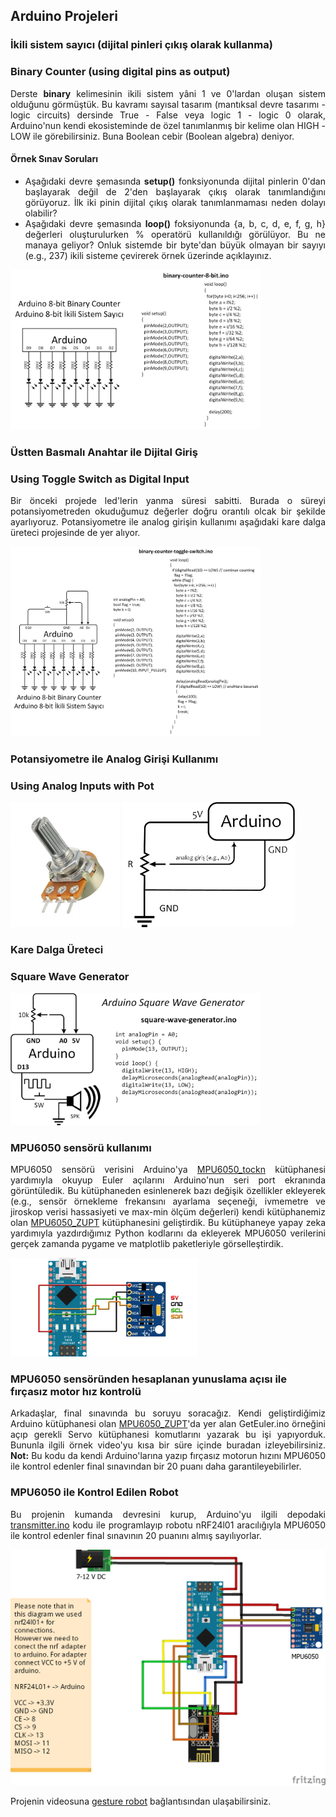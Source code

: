 ## Arduino Projeleri
### İkili sistem sayıcı (dijital pinleri çıkış olarak kullanma)
### Binary Counter (using digital pins as output)

<p align="justify">Derste <b>binary</b> kelimesinin ikili sistem yâni 1 ve 0'lardan oluşan sistem olduğunu görmüştük. Bu kavramı sayısal tasarım (mantıksal devre tasarımı - logic circuits) dersinde True - False veya logic 1 - logic 0 olarak, Arduino'nun kendi ekosisteminde de özel tanımlanmış bir kelime olan HIGH - LOW ile görebilirsiniz. Buna Boolean cebir (Boolean algebra) deniyor.</p>

<h4>Örnek Sınav Soruları</h4>
<ul>
    <li align="justify">Aşağıdaki devre şemasında <b>setup()</b> fonksiyonunda dijital pinlerin 0'dan başlayarak değil de 2'den başlayarak çıkış olarak tanımlandığını görüyoruz. İlk iki pinin dijital çıkış olarak tanımlanmaması neden dolayı olabilir?</li>
    <li align="justify">Aşağıdaki devre şemasında <b>loop()</b> foksiyonunda {a, b, c, d, e, f, g, h} değerleri oluşturulurken % operatörü kullanıldığı görülüyor. Bu ne manaya geliyor? Onluk sistemde bir byte'dan büyük olmayan bir sayıyı (e.g., 237) ikili sisteme çevirerek örnek üzerinde açıklayınız.</li>
</ul>

<img src="image/binary counter 8 bit.png" alt="Arduino binary counter circuit." width=400 height=auto>

<h3>Üstten Basmalı Anahtar ile Dijital Giriş</h3>
<h3>Using Toggle Switch as Digital Input</h3>

<p align="justify">Bir önceki projede led'lerin yanma süresi sabitti. Burada o süreyi potansiyometreden okuduğumuz değerler doğru orantılı olcak bir şekilde ayarlıyoruz. Potansiyometre ile analog girişin kullanımı aşağıdaki kare dalga üreteci projesinde de yer alıyor.</p>

<img src="image/binary counter toggle switch.png" alt="Arduino binary counter circuit with toggle switch input." width=400 height=auto>

<h3>Potansiyometre ile Analog Girişi Kullanımı</h3>
<h3>Using Analog Inputs with Pot</h3>

<img src="image/pot.jpg" alt="Potansiyometre" width=auto height=200>
<img src="image/potansiyometre bağlantılar.jpg" alt="Reading pot data into Arduino via ADC." width=auto height=200>

<h3>Kare Dalga Üreteci</h3>
<h3>Square Wave Generator</h3>

<img src="image/square wave generator.png" alt="Sqare wave generator with Arduino." width=400 height=auto>

<h3>MPU6050 sensörü kullanımı</h3>

<p align="justify">MPU6050 sensörü verisini Arduino'ya <a href="https://github.com/tockn/MPU6050_tockn" target="_blank">MPU6050_tockn</a> kütüphanesi yardımıyla okuyup Euler açılarını Arduino'nun seri port ekranında görüntüledik. Bu kütüphaneden esinlenerek bazı değişik özellikler ekleyerek (e.g., sensör örnekleme frekansını ayarlama seçeneği, ivmemetre ve jiroskop verisi hassasiyeti ve max-min ölçüm değerleri) kendi kütüphanemiz olan <a href="https://github.com/mtahakoroglu/MPU6050_ZUPT" target="_blank">MPU6050_ZUPT</a> kütüphanesini geliştirdik. Bu kütüphaneye yapay zeka yardımıyla yazdırdığımız Python kodlarını da ekleyerek MPU6050 verilerini gerçek zamanda pygame ve matplotlib paketleriyle görselleştirdik.</p>

<img src="image/arduino_mpu6050_electronoobs.png" alt="MPU6050 - Arduino connections" width=300 height=auto>

<h3>MPU6050 sensöründen hesaplanan yunuslama açısı ile fırçasız motor hız kontrolü</h3>

<p align="justify">Arkadaşlar, final sınavında bu soruyu soracağız. Kendi geliştirdiğimiz Arduino kütüphanesi olan <a href="https://github.com/mtahakoroglu/MPU6050_ZUPT" target="_blank">MPU6050_ZUPT</a>'da yer alan GetEuler.ino örneğini açıp gerekli Servo kütüphanesi komutlarını yazarak bu işi yapıyorduk. Bununla ilgili örnek video'yu kısa bir süre içinde buradan izleyebilirsiniz. <b>Not:</b> Bu kodu da kendi Arduino'larına yazıp fırçasız motorun hızını MPU6050 ile kontrol edenler final sınavından bir 20 puanı daha garantileyebilirler.</p>

### MPU6050 ile Kontrol Edilen Robot

<p align="justify">Bu projenin kumanda devresini kurup, Arduino'yu ilgili depodaki <a href="https://github.com/mtahakoroglu/gumushane-eem-216/blob/main/project/gesture-robot/transmitter/transmitter.ino">transmitter.ino</a> kodu ile programlayıp robotu nRF24l01 aracılığıyla MPU6050 ile kontrol edenler final sınavının 20 puanını almış sayılıyorlar.</p>

<img src="project/gesture-robot/transmitter/GestureControlledCar_Transmitter.png" alt="Transmitter connection of gesture control RC car project" width=%100 height="auto">

Projenin videosuna <a href="https://www.youtube.com/watch?v=fec-XFwayz8&list=PLMoe16OQDeeCD2FydKfOrbsncrZ93XZBb&index=2">gesture robot</a> bağlantısından ulaşabilirsiniz.